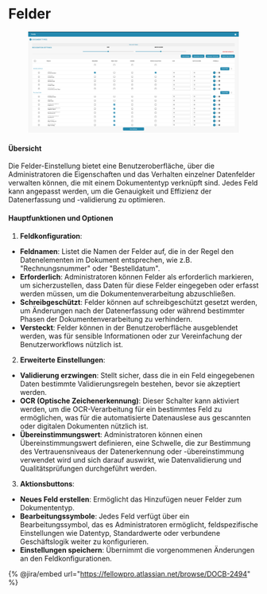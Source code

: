 # Felder

<figure><img src="../../../../.gitbook/assets/Bildschirmfoto 2024-05-08 um 09.02.31.png" alt=""><figcaption></figcaption></figure>

#### Übersicht

Die Felder-Einstellung bietet eine Benutzeroberfläche, über die Administratoren die Eigenschaften und das Verhalten einzelner Datenfelder verwalten können, die mit einem Dokumententyp verknüpft sind. Jedes Feld kann angepasst werden, um die Genauigkeit und Effizienz der Datenerfassung und -validierung zu optimieren.

#### Hauptfunktionen und Optionen

1. **Feldkonfiguration**:
* **Feldnamen**: Listet die Namen der Felder auf, die in der Regel den Datenelementen im Dokument entsprechen, wie z.B. "Rechnungsnummer" oder "Bestelldatum".
* **Erforderlich**: Administratoren können Felder als erforderlich markieren, um sicherzustellen, dass Daten für diese Felder eingegeben oder erfasst werden müssen, um die Dokumentenverarbeitung abzuschließen.
* **Schreibgeschützt**: Felder können auf schreibgeschützt gesetzt werden, um Änderungen nach der Datenerfassung oder während bestimmter Phasen der Dokumentenverarbeitung zu verhindern.
* **Versteckt**: Felder können in der Benutzeroberfläche ausgeblendet werden, was für sensible Informationen oder zur Vereinfachung der Benutzerworkflows nützlich ist.
2. **Erweiterte Einstellungen**:
* **Validierung erzwingen**: Stellt sicher, dass die in ein Feld eingegebenen Daten bestimmte Validierungsregeln bestehen, bevor sie akzeptiert werden.
* **OCR (Optische Zeichenerkennung)**: Dieser Schalter kann aktiviert werden, um die OCR-Verarbeitung für ein bestimmtes Feld zu ermöglichen, was für die automatisierte Datenauslese aus gescannten oder digitalen Dokumenten nützlich ist.
* **Übereinstimmungswert**: Administratoren können einen Übereinstimmungswert definieren, eine Schwelle, die zur Bestimmung des Vertrauensniveaus der Datenerkennung oder -übereinstimmung verwendet wird und sich darauf auswirkt, wie Datenvalidierung und Qualitätsprüfungen durchgeführt werden.
3. **Aktionsbuttons**:
* **Neues Feld erstellen**: Ermöglicht das Hinzufügen neuer Felder zum Dokumententyp.
* **Bearbeitungssymbole**: Jedes Feld verfügt über ein Bearbeitungssymbol, das es Administratoren ermöglicht, feldspezifische Einstellungen wie Datentyp, Standardwerte oder verbundene Geschäftslogik weiter zu konfigurieren.
* **Einstellungen speichern**: Übernimmt die vorgenommenen Änderungen an den Feldkonfigurationen.

{% @jira/embed url="https://fellowpro.atlassian.net/browse/DOCB-2494" %}
